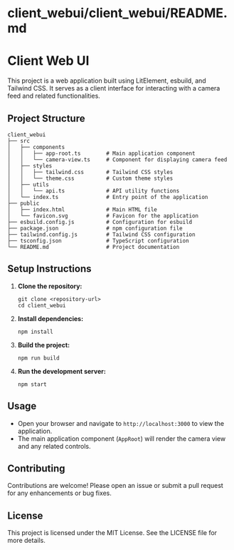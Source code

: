 # client_webui/client_webui/README.md

# Client Web UI

This project is a web application built using LitElement, esbuild, and Tailwind CSS. It serves as a client interface for interacting with a camera feed and related functionalities.

## Project Structure

```
client_webui
├── src
│   ├── components
│   │   ├── app-root.ts        # Main application component
│   │   └── camera-view.ts     # Component for displaying camera feed
│   ├── styles
│   │   ├── tailwind.css       # Tailwind CSS styles
│   │   └── theme.css          # Custom theme styles
│   ├── utils
│   │   └── api.ts             # API utility functions
│   └── index.ts               # Entry point of the application
├── public
│   ├── index.html             # Main HTML file
│   └── favicon.svg            # Favicon for the application
├── esbuild.config.js          # Configuration for esbuild
├── package.json               # npm configuration file
├── tailwind.config.js         # Tailwind CSS configuration
├── tsconfig.json              # TypeScript configuration
└── README.md                  # Project documentation
```

## Setup Instructions

1. **Clone the repository:**
   ```
   git clone <repository-url>
   cd client_webui
   ```

2. **Install dependencies:**
   ```
   npm install
   ```

3. **Build the project:**
   ```
   npm run build
   ```

4. **Run the development server:**
   ```
   npm start
   ```

## Usage

- Open your browser and navigate to `http://localhost:3000` to view the application.
- The main application component (`AppRoot`) will render the camera view and any related controls.

## Contributing

Contributions are welcome! Please open an issue or submit a pull request for any enhancements or bug fixes.

## License

This project is licensed under the MIT License. See the LICENSE file for more details.